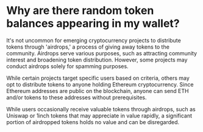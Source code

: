 # Why are there random token balances appearing in my wallet?

It's not uncommon for emerging cryptocurrency projects to distribute tokens through 'airdrops,' a process of giving away tokens to the community. Airdrops serve various purposes, such as attracting community interest and broadening token distribution. However, some projects may conduct airdrops solely for spamming purposes. 

While certain projects target specific users based on criteria, others may opt to distribute tokens to anyone holding Ethereum cryptocurrency. Since Ethereum addresses are public on the blockchain, anyone can send ETH and/or tokens to these addresses without prerequisites. 

While users occasionally receive valuable tokens through airdrops, such as Uniswap or 1inch tokens that may appreciate in value rapidly, a significant portion of airdropped tokens holds no value and can be disregarded. 